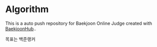 # Algorithm
This is a auto push repository for Baekjoon Online Judge created with [BaekjoonHub](https://github.com/BaekjoonHub/BaekjoonHub)..

목표는 백준랭커
